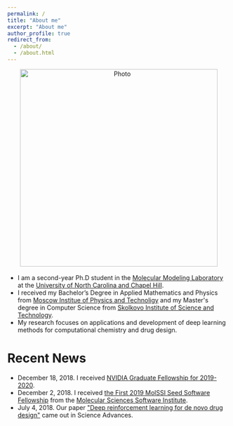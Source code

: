 ```yaml
---
permalink: /
title: "About me"
excerpt: "About me"
author_profile: true
redirect_from: 
  - /about/
  - /about.html
---
```


<p align="center">
  <img src="https://mariewelt.github.io/mariewelt/files/mariewelt_img.jpg?raw=true" alt="Photo" style="width: 450px;"/> 
</p>

* I am a second-year Ph.D student in the [Molecular Modeling Laboratory](http://mml.web.unc.edu) at the [University of North Carolina and Chapel Hill](https://www.unc.edu). 
* I received my Bachelor’s Degree in Applied Mathematics and Physics from [Moscow Institue of Physics and Technoligy](https://mipt.ru/english/) and my Master's degree in Computer Science from [Skolkovo Institute of Science and Technology](https://www.skoltech.ru/en/). 
*  My research focuses on applications and development of deep learning methods for computational chemistry and drug design.


# Recent News
* December 18, 2018. I received [NVIDIA Graduate Fellowship for 2019-2020](https://research.nvidia.com/grad_fellowship/2019).
* December 2, 2018. I received [the First 2019 MolSSI Seed Software Fellowship](https://molssi.org/2018/12/02/1520/) from the [Molecular Sciences Software Institute](https://molssi.org/).
* July 4, 2018. Our paper ["Deep reinforcement learning for de novo drug design"](http://advances.sciencemag.org/content/4/7/eaap7885) came out in Science Advances.
